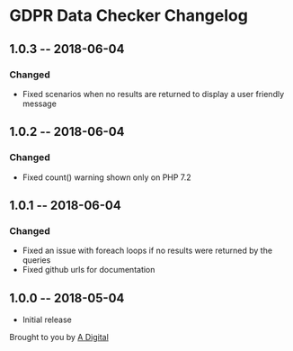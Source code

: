 # GDPR Data Checker Changelog

## 1.0.3 -- 2018-06-04
### Changed
* Fixed scenarios when no results are returned to display a user friendly message

## 1.0.2 -- 2018-06-04
### Changed
* Fixed count() warning shown only on PHP 7.2

## 1.0.1 -- 2018-06-04
### Changed
* Fixed an issue with foreach loops if no results were returned by the queries
* Fixed github urls for documentation

## 1.0.0 -- 2018-05-04

* Initial release

Brought to you by [A Digital](https://adigital.agency)
